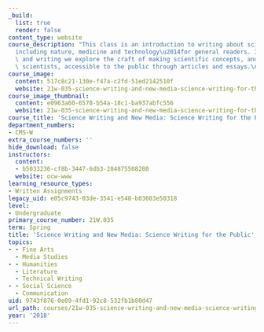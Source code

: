 ```yaml
---
_build:
  list: true
  render: false
content_type: website
course_description: "This class is an introduction to writing about science\u2014\
  including nature, medicine and technology\u2014for general readers. In our reading\
  \ and writing we explore the craft of making scientific concepts, and the work of\
  \ scientists, accessible to the public through articles and essays.\n"
course_image:
  content: 517c8c21-130e-f47a-c2fd-51ed2142510f
  website: 21w-035-science-writing-and-new-media-science-writing-for-the-public-spring-2018
course_image_thumbnail:
  content: e0963a60-6578-b54a-18c1-ba937abfc556
  website: 21w-035-science-writing-and-new-media-science-writing-for-the-public-spring-2018
course_title: 'Science Writing and New Media: Science Writing for the Public'
department_numbers:
- CMS-W
extra_course_numbers: ''
hide_download: false
instructors:
  content:
  - b5033236-cf8b-3447-6db3-284875508280
  website: ocw-www
learning_resource_types:
- Written Assignments
legacy_uid: e05c9743-03de-3541-e548-b03603e50318
level:
- Undergraduate
primary_course_number: 21W.035
term: Spring
title: 'Science Writing and New Media: Science Writing for the Public'
topics:
- - Fine Arts
  - Media Studies
- - Humanities
  - Literature
  - Technical Writing
- - Social Science
  - Communication
uid: 9743f876-0e09-4fd1-92c8-532fb1b80d47
url_path: courses/21w-035-science-writing-and-new-media-science-writing-for-the-public-spring-2018
year: '2018'
---
```


